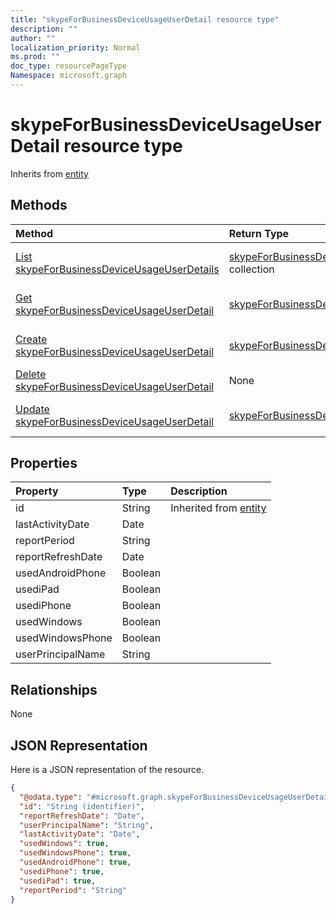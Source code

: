 ```yaml
---
title: "skypeForBusinessDeviceUsageUserDetail resource type"
description: ""
author: ""
localization_priority: Normal
ms.prod: ""
doc_type: resourcePageType
Namespace: microsoft.graph
---
```



# skypeForBusinessDeviceUsageUserDetail resource type




Inherits from [entity](../resources/entity.md)

## Methods
|Method|Return Type|Description|
|:---|:---|:---|
|[List skypeForBusinessDeviceUsageUserDetails](../api/skypeforbusinessdeviceusageuserdetail-list.md)|[skypeForBusinessDeviceUsageUserDetail](../resources/skypeForBusinessDeviceUsageUserDetail.md) collection|List properties and relationships of the [skypeForBusinessDeviceUsageUserDetail](../resources/skypeforbusinessdeviceusageuserdetail.md) objects.|
|[Get skypeForBusinessDeviceUsageUserDetail](../api/skypeforbusinessdeviceusageuserdetail-get.md)|[skypeForBusinessDeviceUsageUserDetail](../resources/skypeForBusinessDeviceUsageUserDetail.md)|Read properties and relationships of the [skypeForBusinessDeviceUsageUserDetail](../resources/skypeforbusinessdeviceusageuserdetail.md) object.|
|[Create skypeForBusinessDeviceUsageUserDetail](../api/skypeforbusinessdeviceusageuserdetail-create.md)|[skypeForBusinessDeviceUsageUserDetail](../resources/skypeForBusinessDeviceUsageUserDetail.md)|Create a new [skypeForBusinessDeviceUsageUserDetail](../resources/skypeforbusinessdeviceusageuserdetail.md) object.|
|[Delete skypeForBusinessDeviceUsageUserDetail](../api/skypeforbusinessdeviceusageuserdetail-delete.md)|None|Deletes a [skypeForBusinessDeviceUsageUserDetail](../resources/skypeforbusinessdeviceusageuserdetail.md).|
|[Update skypeForBusinessDeviceUsageUserDetail](../api/skypeforbusinessdeviceusageuserdetail-update.md)|[skypeForBusinessDeviceUsageUserDetail](../resources/skypeForBusinessDeviceUsageUserDetail.md)|Update the properties of a [skypeForBusinessDeviceUsageUserDetail](../resources/skypeforbusinessdeviceusageuserdetail.md) object.|

## Properties
|Property|Type|Description|
|:---|:---|:---|
|id|String| Inherited from [entity](../resources/entity.md)|
|lastActivityDate|Date||
|reportPeriod|String||
|reportRefreshDate|Date||
|usedAndroidPhone|Boolean||
|usediPad|Boolean||
|usediPhone|Boolean||
|usedWindows|Boolean||
|usedWindowsPhone|Boolean||
|userPrincipalName|String||

## Relationships
None

## JSON Representation
Here is a JSON representation of the resource.
<!-- {
  "blockType": "resource",
  "keyProperty": "id",
  "@odata.type": "microsoft.graph.skypeForBusinessDeviceUsageUserDetail",
  "baseType": "microsoft.graph.entity",
  "openType": false
}
-->
``` json
{
  "@odata.type": "#microsoft.graph.skypeForBusinessDeviceUsageUserDetail",
  "id": "String (identifier)",
  "reportRefreshDate": "Date",
  "userPrincipalName": "String",
  "lastActivityDate": "Date",
  "usedWindows": true,
  "usedWindowsPhone": true,
  "usedAndroidPhone": true,
  "usediPhone": true,
  "usediPad": true,
  "reportPeriod": "String"
}
```

